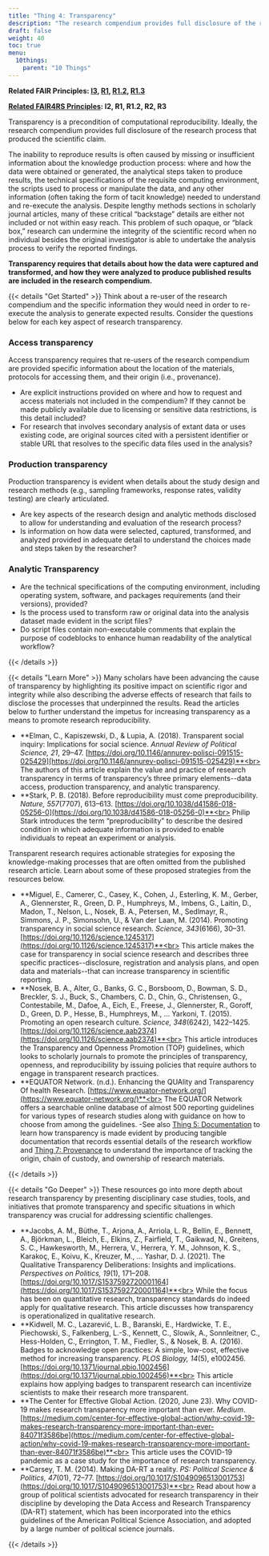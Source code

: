 ```yaml
---
title: "Thing 4: Transparency"
description: "The research compendium provides full disclosure of the research process that produced the scientific claim."
draft: false
weight: 40
toc: true
menu:
  10things:
    parent: "10 Things"
---
```

**Related FAIR Principles: [I3](https://www.go-fair.org/fair-principles/i3-metadata-include-qualified-references-metadata/), [R1](https://www.go-fair.org/fair-principles/r1-metadata-richly-described-plurality-accurate-relevant-attributes/), [R1.2](https://www.go-fair.org/fair-principles/r1-2-metadata-associated-detailed-provenance/), [R1.3](https://www.go-fair.org/fair-principles/r1-3-metadata-meet-domain-relevant-community-standards/)**

**[Related FAIR4RS Principles](https://doi.org/10.15497/RDA00068): I2, R1, R1.2, R2, R3**

Transparency is a precondition of computational reproducibility. Ideally, the research compendium provides full disclosure of the research process that produced the scientific claim.

The inability to reproduce results is often caused by missing or insufficient information about the knowledge production process: where and how the data were obtained or generated, the analytical steps taken to produce results, the technical specifications of the requisite computing environment, the scripts used to process or manipulate the data, and any other information (often taking the form of tacit knowledge) needed to understand and re-execute the analysis. Despite lengthy methods sections in scholarly journal articles, many of these critical “backstage” details are either not included or not within easy reach. This problem of such opaque, or “black box,” research can undermine the integrity of the scientific record when no individual besides the original investigator is able to undertake the analysis process to verify the reported findings.

**Transparency requires that details about how the data were captured and transformed, and how they were analyzed to produce published results are included in the research compendium.**

{{< details "Get Started" >}}
Think about a re-user of the research compendium and the specific information they would need in order to re-execute the analysis to generate expected results. Consider the questions below for each key aspect of research transparency.

### Access transparency

Access transparency requires that re-users of the research compendium are provided specific information about the location of the materials, protocols for accessing them, and their origin (i.e., provenance).

- Are explicit instructions provided on where and how to request and access materials not included in the compendium? If they cannot be made publicly available due to licensing or sensitive data restrictions, is this detail included?
- For research that involves secondary analysis of extant data or uses existing code, are original sources cited with a persistent identifier or stable URL that resolves to the specific data files used in the analysis?

### Production transparency

Production transparency is evident when details about the study design and research methods (e.g., sampling frameworks, response rates, validity testing) are clearly articulated.

- Are key aspects of the research design and analytic methods disclosed to allow for understanding and evaluation of the research process?
- Is information on how data were selected, captured, transformed, and analyzed provided in adequate detail to understand the choices made and steps taken by the researcher?

### Analytic Transparency

- Are the technical specifications of the computing environment, including operating system, software, and packages requirements (and their versions), provided?
- Is the process used to transform raw or original data into the analysis dataset made evident in the script files?
- Do script files contain non-executable comments that explain the purpose of codeblocks to enhance human readability of the analytical workflow?

{{< /details >}}

{{< details "Learn More" >}}
Many scholars have been advancing the cause of transparency by highlighting its positive impact on scientific rigor and integrity while also describing the adverse effects of research that fails to disclose the processes that underpinned the results. Read the articles below to further understand the impetus for increasing transparency as a means to promote research reproducibility.

- **Elman, C., Kapiszewski, D., & Lupia, A. (2018). Transparent social inquiry: Implications for social science. *Annual Review of Political Science, 21*, 29–47.
[https://doi.org/10.1146/annurev-polisci-091515-025429](https://doi.org/10.1146/annurev-polisci-091515-025429)**<br>
The authors of this article explain the value and practice of research transparency in terms of transparency’s three primary elements--data access, production transparency, and analytic transparency.
- **Stark, P. B. (2018). Before reproducibility must come preproducibility. *Nature,
557*(7707), 613–613. [https://doi.org/10.1038/d41586-018-05256-0](https://doi.org/10.1038/d41586-018-05256-0)**<br>
Philip Stark introduces the term “preproducibility” to describe the desired condition in which adequate information is provided to enable individuals to repeat an experiment or analysis.

Transparent research requires actionable strategies for exposing the knowledge-making processes that are often omitted from the published research article. Learn about some of these proposed strategies from the resources below.

- **Miguel, E., Camerer, C., Casey, K., Cohen, J., Esterling, K. M., Gerber, A., Glennerster, R., Green, D. P., Humphreys, M., Imbens, G., Laitin, D., Madon, T., Nelson, L., Nosek, B. A., Petersen, M., Sedlmayr, R., Simmons, J. P., Simonsohn, U., & Van der Laan, M. (2014). Promoting transparency in social science research. *Science, 343*(6166), 30–31. [https://doi.org/10.1126/science.1245317](https://doi.org/10.1126/science.1245317)**<br>
This article makes the case for transparency in social science research and describes three specific practices--disclosure, registration and analysis plans, and open data and materials--that can increase transparency in scientific reporting.
- **Nosek, B. A., Alter, G., Banks, G. C., Borsboom, D., Bowman, S. D., Breckler, S. J., Buck, S., Chambers, C. D., Chin, G., Christensen, G., Contestabile, M., Dafoe, A., Eich, E., Freese, J., Glennerster, R., Goroff, D., Green, D. P., Hesse, B., Humphreys, M., …
Yarkoni, T. (2015). Promoting an open research culture. *Science, 348*(6242), 1422–1425. [https://doi.org/10.1126/science.aab2374](https://doi.org/10.1126/science.aab2374)**<br>
This article introduces the Transparency and Openness Promotion (TOP) guidelines, which looks to scholarly journals to promote the principles of transparency, openness, and reproducibility by issuing policies that require authors to engage in transparent research
practices.
- **EQUATOR Network. (n.d.). Enhancing the QUAlity and Transparency Of health Research. [https://www.equator-network.org/](https://www.equator-network.org/)**<br>
The EQUATOR Network offers a searchable online database of almost 500 reporting guidelines for various types of research studies along with guidance on how to choose from among the guidelines.
-See also [Thing 5: Documentation](../thing05) to learn how transparency is made evident by producing tangible documentation that records essential details of the research workflow and [Thing 7: Provenance](../thing07) to understand the importance of tracking the origin, chain of custody, and ownership of research materials.

{{< /details >}}

{{< details "Go Deeper" >}}
These resources go into more depth about research transparency by presenting disciplinary case studies, tools, and initiatives that promote transparency and specific situations in which transparency was crucial for addressing scientific challenges.

- **Jacobs, A. M., Büthe, T., Arjona, A., Arriola, L. R., Bellin, E., Bennett, A., Björkman, L., Bleich, E., Elkins, Z., Fairfield, T., Gaikwad, N., Greitens, S. C., Hawkesworth, M., Herrera, V., Herrera, Y. M., Johnson, K. S., Karakoç, E., Koivu, K., Kreuzer, M., … Yashar, D. J. (2021). The Qualitative Transparency Deliberations: Insights and implications. *Perspectives on Politics, 19*(1), 171–208. [https://doi.org/10.1017/S1537592720001164](https://doi.org/10.1017/S1537592720001164)**<br>
While the focus has been on quantitative research, transparency standards do indeed apply for qualitative research. This article discusses how transparency is operationalized in qualitative research.
- **Kidwell, M. C., Lazarević, L. B., Baranski, E., Hardwicke, T. E., Piechowski, S., Falkenberg, L.-S., Kennett, C., Slowik, A., Sonnleitner, C., Hess-Holden, C., Errington, T. M., Fiedler, S., & Nosek, B. A. (2016). Badges to acknowledge open practices: A
simple, low-cost, effective method for increasing transparency. *PLOS Biology, 14*(5), e1002456. [https://doi.org/10.1371/journal.pbio.1002456](https://doi.org/10.1371/journal.pbio.1002456)**<br>
This article explains how applying badges to transparent research can incentivize scientists to make their research more transparent.
- **The Center for Effective Global Action. (2020, June 23). Why COVID-19 makes research transparency more important than ever. *Medium*. [https://medium.com/center-for-effective-global-action/why-covid-19-makes-research-transparency-more-important-than-ever-84071f3586be](https://medium.com/center-for-effective-global-action/why-covid-19-makes-research-transparency-more-important-than-ever-84071f3586be)**<br>
This article uses the COVID-19 pandemic as a case study for the importance of research transparency.
- **Carsey, T. M. (2014). Making DA-RT a reality. *PS: Political Science & Politics, 47*(01), 72–77. [https://doi.org/10.1017/S1049096513001753](https://doi.org/10.1017/S1049096513001753)**<br>
Read about how a group of political scientists advocated for research transparency in their discipline by developing the Data Access and Research Transparency (DA-RT) statement, which has been incorporated into the ethics guidelines of the American Political Science Association, and adopted by a large number of political science journals.

{{< /details >}}
